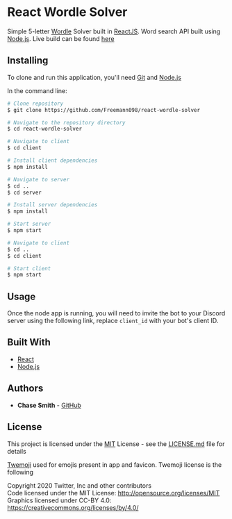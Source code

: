 # React Wordle Solver

Simple 5-letter [Wordle](https://www.powerlanguage.co.uk/wordle/) Solver built in [ReactJS](https://reactjs.org/). Word search API built using [Node.js](https://nodejs.org/en/download/). Live build can be found [here](https://reactwordlesolver.netlify.app/)

## Installing

To clone and run this application, you'll need [Git](https://git-scm.com) and [Node.js](https://nodejs.org/en/download/) 

In the command line:

```bash
# Clone repository
$ git clone https://github.com/Freemann098/react-wordle-solver

# Navigate to the repository directory
$ cd react-wordle-solver

# Navigate to client
$ cd client

# Install client dependencies
$ npm install

# Navigate to server
$ cd ..
$ cd server

# Install server dependencies
$ npm install

# Start server
$ npm start

# Navigate to client
$ cd ..
$ cd client

# Start client
$ npm start
```

## Usage

Once the node app is running, you will need to invite the bot to your Discord server using the following link, replace `client_id` with your bot's client ID.

## Built With

  - [React](https://reactjs.org/)
  - [Node.js](https://nodejs.org/en/)

## Authors

  - **Chase Smith** -
    [GitHub](https://github.com/Freemann098)

## License

This project is licensed under the [MIT](https://mit-license.org/) License - see the [LICENSE.md](LICENSE.md) file for
details

[Twemoji](https://twemoji.twitter.com/) used for emojis present in app and favicon. Twemoji license is the following<br>

Copyright 2020 Twitter, Inc and other contributors<br>
Code licensed under the MIT License: http://opensource.org/licenses/MIT<br>
Graphics licensed under CC-BY 4.0: https://creativecommons.org/licenses/by/4.0/
